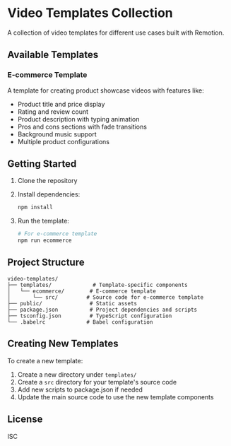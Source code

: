 # Video Templates Collection

A collection of video templates for different use cases built with Remotion.

## Available Templates

### E-commerce Template
A template for creating product showcase videos with features like:
- Product title and price display
- Rating and review count
- Product description with typing animation
- Pros and cons sections with fade transitions
- Background music support
- Multiple product configurations

## Getting Started

1. Clone the repository
2. Install dependencies:
   ```bash
   npm install
   ```

3. Run the template:
   ```bash
   # For e-commerce template
   npm run ecommerce
   ```

## Project Structure

```
video-templates/
├── templates/             # Template-specific components
│   └── ecommerce/        # E-commerce template
│       └── src/         # Source code for e-commerce template
├── public/               # Static assets
├── package.json          # Project dependencies and scripts
├── tsconfig.json         # TypeScript configuration
└── .babelrc             # Babel configuration
```

## Creating New Templates

To create a new template:
1. Create a new directory under `templates/`
2. Create a `src` directory for your template's source code
3. Add new scripts to package.json if needed
4. Update the main source code to use the new template components

## License

ISC 